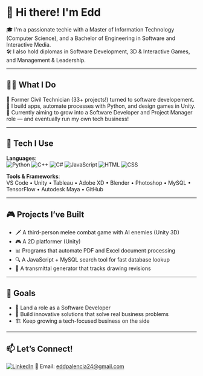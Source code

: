 # 👋 Hi there! I'm Edd  

🎓 I'm a passionate techie with a Master of Information Technology (Computer Science), and a Bachelor of Engineering in Software and Interactive Media.  
🛠️ I also hold diplomas in Software Development, 3D & Interactive Games, and Management & Leadership.

---

## 👨‍💻 What I Do

💼 Former Civil Technician (33+ projects!) turned to software developement.  
🧠 I build apps, automate processes with Python, and design games in Unity.  
🎯 Currently aiming to grow into a Software Developer and Project Manager role — and eventually run my own tech business!

---

## 🧰 Tech I Use

**Languages**:  
![Python](https://img.shields.io/badge/-Python-3776AB?style=flat&logo=python&logoColor=white)
![C++](https://img.shields.io/badge/-C++-00599C?style=flat&logo=c%2B%2B&logoColor=white)
![C#](https://img.shields.io/badge/-C%23-239120?style=flat&logo=c-sharp&logoColor=white)
![JavaScript](https://img.shields.io/badge/-JavaScript-F7DF1E?style=flat&logo=javascript&logoColor=black)
![HTML](https://img.shields.io/badge/-HTML5-E34F26?style=flat&logo=html5&logoColor=white)
![CSS](https://img.shields.io/badge/-CSS3-1572B6?style=flat&logo=css3&logoColor=white)

**Tools & Frameworks**:  
VS Code • Unity • Tableau • Adobe XD • Blender • Photoshop • MySQL • TensorFlow • Autodesk Maya • GitHub

---

## 🎮 Projects I’ve Built

- 🗡️ A third-person melee combat game with AI enemies (Unity 3D)
- 🎮 A 2D platformer (Unity)
- 📊 Programs that automate PDF and Excel document processing
- 🔍 A JavaScript + MySQL search tool for fast database lookup
- 📑 A transmittal generator that tracks drawing revisions

---

## 🚀 Goals

- 📌 Land a role as a Software Developer  
- 💼 Build innovative solutions that solve real business problems  
- 🏗️ Keep growing a tech-focused business on the side

---

## 📫 Let’s Connect!

[![LinkedIn](https://img.shields.io/badge/LinkedIn-blue?style=flat&logo=linkedin&logoColor=white)](https://www.linkedin.com/in/edd-palencia-vanegas/) <!-- Replace with your link -->
📧 Email: eddpalencia24@gmail.com

